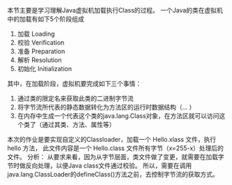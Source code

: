 本节主要是学习理解Java虚拟机加载执行Class的过程。
一个Java的类在虚拟机中的加载有如下5个阶段组成
1. 加载 Loading
2. 校验 Verification
3. 准备 Preparation
4. 解析 Resolution
5. 初始化 Initialization

其中，在加载阶段，虚拟机要完成如下三个事情：
1. 通过类的限定名来获取此类的二进制字节流
2. 将字节流所代表的静态数据转化为方法区的运行时数据结构（... ）
3. 在内存中生成一个代表这个类的java.lang.Class对象，在方法区就可以访问这个类了（通过其类、方法、属性等）

本次的作业是要实现自定义的Classloader，加载一个 Hello.xlass 文件，执行 hello 方法， 此文件内容是一个 Hello.class 文件所有字节（x=255-x）处理后的文件。
分析： 从要求来看，因为从字节层面，类文件做了变更，就需要在加载字节时做反向处理，以便Java class文件通过校验。
所以，需要在调用java.lang.ClassLoader的defineClass()方法之前，去控制字节流的获取方式。


